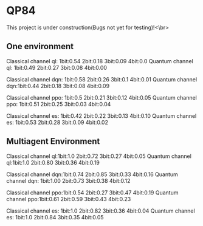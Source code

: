 # QP84

This project is under construction(Bugs not yet for testing)!<\br>

<h2>One environment</h2>
<p>Classical channel ql: 1bit:0.54 2bit:0.18 3bit:0.09 4bit:0.0
Quantum channel ql: 1bit:0.49 2bit:0.27 3bit:0.08 4bit:0.00</p>
<p>Classical channel dqn: 1bit:0.58 2bit:0.26 3bit:0.1 4bit:0.01
Quantum channel dqn:1bit:0.44 2bit:0.18 3bit:0.08 4bit:0.09</p>
<p>Classical channel ppo: 1bit:0.5 2bit:0.21 3bit:0.12 4bit:0.05
Quantum channel ppo: 1bit:0.51 2bit:0.25 3bit:0.03 4bit:0.04</p>
<p>Classical channel es: 1bit:0.42 2bit:0.22 3bit:0.13 4bit:0.10
Quantum channel es: 1bit:0.53 2bit:0.28 3bit:0.09 4bit:0.02</p>


<h2>Multiagent Environment</h2>
<p>Classical channel ql:1bit:1.0 2bit:0.72 3bit:0.27 4bit:0.05
Quantum channel ql:1bit:1.0 2bit:0.80 3bit:0.36 4bit:0.19 </p>
<p>Classical channel dqn:1bit:0.74 2bit:0.85 3bit:0.33 4bit:0.16
Quantum channel dqn: 1bit:1.00 2bit:0.73 3bit:0.38 4bit:0.12</p>
<p>Classical channel ppo:1bit:0.54 2bit:0.27 3bit:0.47 4bit:0.19
Quantum channel ppo:1bit:0.61 2bit:0.59 3bit:0.43 4bit:0.23</p>
<p>Classical channel es: 1bit:1.0 2bit:0.82 3bit:0.36 4bit:0.04
Quantum channel es: 1bit:1.0 2bit:0.84 3bit:0.35 4bit:0.05</p>
